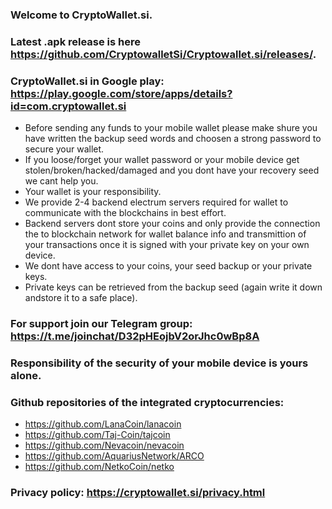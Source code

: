 ### Welcome to CryptoWallet.si. 

### Latest .apk release is here https://github.com/CryptowalletSi/Cryptowallet.si/releases/. 

### CryptoWallet.si in Google play: https://play.google.com/store/apps/details?id=com.cryptowallet.si

- Before sending any funds to your mobile wallet please make shure you have written the backup seed words and choosen a strong password to secure your wallet. 
- If you loose/forget your wallet password or your mobile device get stolen/broken/hacked/damaged and you dont have your recovery seed we cant help you. 
- Your wallet is your responsibility. 
- We provide 2-4 backend electrum servers required for wallet to communicate with the blockchains in best effort. 
- Backend servers dont store your coins and only provide the connection the to blockchain network for wallet balance info and transmittion of your transactions once it is signed with your private key on your own device. 
- We dont have access to your coins, your seed backup or your private keys. 
- Private keys can be retrieved from the backup seed (again write it down andstore it to a safe place). 

### For support join our Telegram group: https://t.me/joinchat/D32pHEojbV2orJhc0wBp8A

### Responsibility of the security of your mobile device is yours alone.

### Github repositories of the integrated cryptocurrencies:

- https://github.com/LanaCoin/lanacoin
- https://github.com/Taj-Coin/tajcoin
- https://github.com/Nevacoin/nevacoin
- https://github.com/AquariusNetwork/ARCO
- https://github.com/NetkoCoin/netko

### Privacy policy: https://cryptowallet.si/privacy.html
